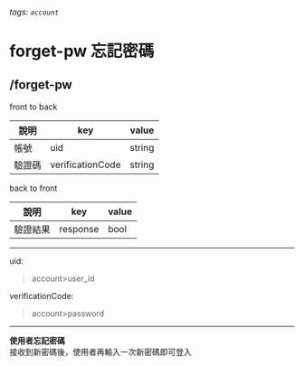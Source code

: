 ###### tags: `account`
# forget-pw 忘記密碼
## /forget-pw
front to back

| 說明   | key              | value  |
| ------ | ---------------- | ------ |
| 帳號   | uid               | string |
| 驗證碼 | verificationCode | string |


back to front

| 說明     | key      | value |
| -------- | -------- | ----- |
| 驗證結果 | response | bool  |

---
uid:
 >account>user_id

verificationCode:
 >account>password
---

**使用者忘記密碼**  
接收到新密碼後，使用者再輸入一次新密碼即可登入